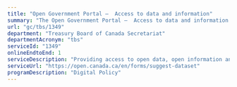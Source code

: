 ```yaml
---
title: "Open Government Portal –  Access to data and information"
summary: "The Open Government Portal –  Access to data and information service from Treasury Board of Canada Secretariat is available end-to-end online, according to the GC Service Inventory."
url: "gc/tbs/1349"
department: "Treasury Board of Canada Secretariat"
departmentAcronym: "tbs"
serviceId: "1349"
onlineEndtoEnd: 1
serviceDescription: "Providing access to open data, open information and proactive disclosures to Canadians via open.canada.ca, as well as the ability to request data (suggest a dataset) and information (Access to information summaries)"
serviceUrl: "https://open.canada.ca/en/forms/suggest-dataset"
programDescription: "Digital Policy"
---
```

